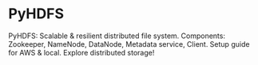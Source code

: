 # PyHDFS
PyHDFS: Scalable &amp; resilient distributed file system. Components: Zookeeper, NameNode, DataNode, Metadata service, Client. Setup guide for AWS &amp; local. Explore distributed storage!
